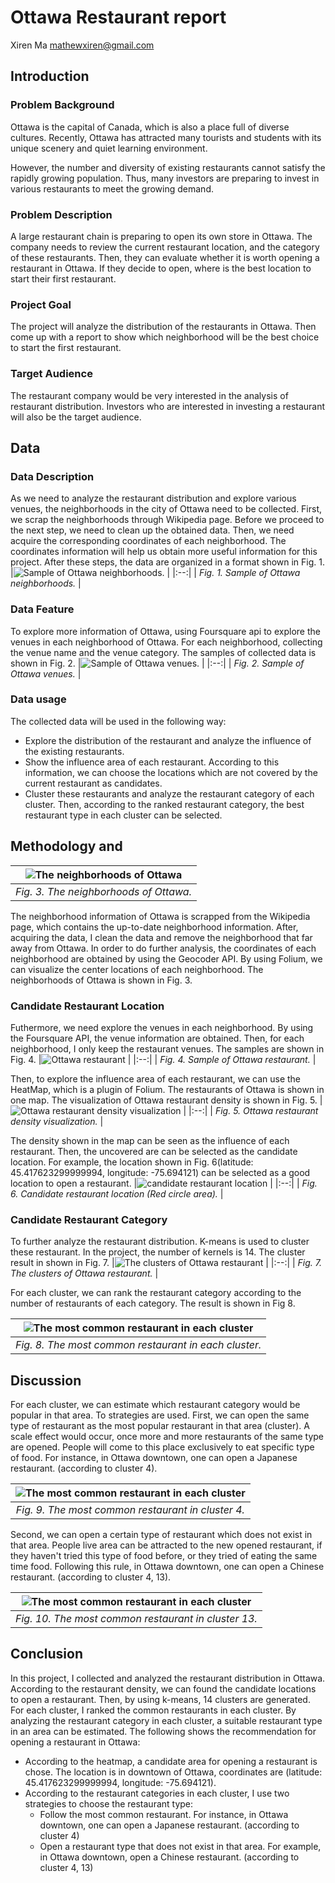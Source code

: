 # Ottawa Restaurant report
Xiren Ma
mathewxiren@gmail.com
## Introduction
### Problem Background
Ottawa is the capital of Canada, which is also a place full of diverse cultures. Recently, Ottawa has attracted many tourists and students with its unique scenery and quiet learning environment. 

However, the number and diversity of existing restaurants cannot satisfy the rapidly growing population. Thus, many investors are preparing to invest in various restaurants to meet the growing demand.

### Problem Description
A large restaurant chain is preparing to open its own store in Ottawa. The company needs to review the current restaurant location, and the category of these restaurants. Then, they can evaluate whether it is worth opening a restaurant in Ottawa. If they decide to open, where is the best location to start their first restaurant.

### Project Goal
The project will analyze the distribution of the restaurants in Ottawa. Then come up with a report to show which neighborhood will be the best choice to start the first restaurant.


### Target Audience
The restaurant company would be very interested in the analysis of restaurant distribution. Investors who are interested in investing a restaurant will also be the target audience.


## Data
### Data Description
As we need to analyze the restaurant distribution and explore various venues, the neighborhoods in the city of Ottawa need to be collected. First, we scrap the neighborhoods through Wikipedia page. Before we proceed to the next step, we need to clean up the obtained data. Then, we need acquire the corresponding coordinates of each neighborhood. The coordinates information will help us obtain more useful information for this project. After these steps, the data are organized in a format shown in Fig. 1. 
|![Sample of Ottawa neighborhoods.](img/ottawa1.png) |
|:--:| 
| *Fig. 1. Sample of Ottawa neighborhoods.* |

### Data Feature
To explore more information of Ottawa, using Foursquare api to explore the venues in each neighborhood of Ottawa. For each neighborhood, collecting the venue name and the venue category. The samples of collected data is shown in Fig. 2.
|![Sample of Ottawa venues.](img/ottawa2.png) |
|:--:| 
| *Fig. 2. Sample of Ottawa venues.* |


### Data usage
The collected data will be used in the following way: 
* Explore the distribution of the restaurant and analyze the influence of the existing restaurants. 
* Show the influence area of each restaurant. According to this information, we can choose the locations which are not covered by the current restaurant as candidates.
* Cluster these restaurants and analyze the restaurant category of each cluster. Then, according to the ranked restaurant category, the best restaurant type in each cluster can be selected.


## Methodology and
|![The neighborhoods of Ottawa](img/ottawa.png) |
|:--:| 
| *Fig. 3. The neighborhoods of Ottawa.* |
The neighborhood information of Ottawa is scrapped from the Wikipedia page, which contains the up-to-date neighborhood information. After, acquiring the data, I clean the data and remove the neighborhood that far away from Ottawa. In order to do further analysis, the coordinates of each neighborhood are obtained by using the Geocoder API. By using Folium, we can visualize the center locations of each neighborhood. The neighborhoods of Ottawa is shown in Fig. 3.

### Candidate Restaurant Location 
Futhermore, we need explore the venues in each neighborhood. By using the Foursquare API, the venue information are obtained. Then, for each neighborhood, I only keep the restaurant venues. The samples are shown in Fig. 4. 
|![Ottawa restaurant](img/ottawa_restaurant.png) |
|:--:| 
| *Fig. 4. Sample of Ottawa restaurant.* |

Then, to explore the influence area of each restaurant, we can use the HeatMap, which is a plugin of Folium. The restaurants of Ottawa is shown in one map. The visualization of Ottawa restaurant density is shown in Fig. 5. 
|![Ottawa restaurant density visualization](img/heatmap.png) |
|:--:| 
| *Fig. 5. Ottawa restaurant density visualization.* |

 The density shown in the map can be seen as the influence of each restaurant. Then, the uncovered are can be selected as the candidate location. For example, the location shown in Fig. 6(latitude: 45.417623299999994, longitude: -75.694121) can be selected as a good location to open a restaurant.
|![candidate restaurant location](img/candidate.png) |
|:--:| 
| *Fig. 6. Candidate restaurant location (Red circle area).* |

### Candidate Restaurant Category 
To further analyze the restaurant distribution. K-means is used to cluster these restaurant. In the project, the number of kernels is 14. The cluster result in shown in Fig. 7. 
|![The clusters of Ottawa restaurant](img/cluster.png) |
|:--:| 
| *Fig. 7. The clusters of Ottawa restaurant.* |


For each cluster, we can rank the restaurant category according to the number of restaurants of each category. The result is shown in Fig 8.

|![The most common restaurant in each cluster](img/popular_restaurant.png) |
|:--:| 
| *Fig. 8. The most common restaurant in each cluster.* |



## Discussion
For each cluster, we can estimate which restaurant category would be popular in that area. To strategies are used. First, we can open the same type of restaurant as the most popular restaurant in that area (cluster). A scale effect would occur, once more and more restaurants of the same type are opened. People will come to this place exclusively to eat specific type of food. For instance, in Ottawa downtown, one can open a Japanese restaurant. (according to cluster 4).

|![The most common restaurant in each cluster](img/cluster4.png) |
|:--:| 
| *Fig. 9. The most common restaurant in cluster 4.* |


Second, we can open a certain type of restaurant which does not exist in that area. People live area can be attracted to the new opened restaurant, if they haven't tried this type of food before, or they tried of eating the same time food. Following this rule, in Ottawa downtown, one can open a Chinese restaurant. (according to cluster 4, 13).

|![The most common restaurant in each cluster](img/cluster13.png) |
|:--:| 
| *Fig. 10. The most common restaurant in cluster 13.* |

## Conclusion
In this project, I collected and analyzed the restaurant distribution in Ottawa. According to the restaurant density, we can found the candidate locations to open a restaurant. Then, by using k-means, 14 clusters are generated. For each cluster, I ranked the common restaurants in each cluster. By analyzing the restaurant category in each cluster, a suitable restaurant type in an area can be estimated. The following shows the recommendation for opening a restaurant in Ottawa:

* According to the heatmap, a candidate area for opening a restaurant is chose. The location is in downtown of Ottawa, coordinates are (latitude: 45.417623299999994, longitude: -75.694121).
* According to the restaurant categories in each cluster, I use two strategies to choose the restaurant type:
    - Follow the most common restaurant. For instance, in Ottawa downtown, one can open a Japanese restaurant. (according to cluster 4)
    - Open a restaurant type that does not exist in that area. For example, in Ottawa downtown, open a Chinese restaurant. (according to cluster 4, 13)
